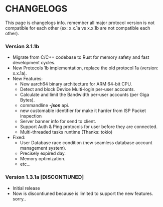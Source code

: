 # CHANGELOGS
This page is changelogs info. remember all major protocol version is not compatible for each other (ex: x.x.1a vs x.x.1b are not compatible each other).

### Version 3.1.1b
* Migrate from C/C++ codebase to Rust for memory safety and fast development cycles.
* New Protocols 1b implementation, replace the old protocol 1a (version: x.x.1a).
* New Features:
    * New aarch64 binary architecture for ARM 64-bit CPU.
    * Detect and block Device Multi-login per-user accounts.
    * Calculate and limit the Bandwidth per-user accounts (per Giga Bytes).
    * commandline ***-json*** api.
    * new customable identifier for make it harder from ISP Packet inspection
    * Server banner info for send to client.
    * Support Auth & Ping protocols for user before they are connected.
    * Multi-threaded tasks runtime (Thanks: tokio)
* Fixed:
    * User Database race condition (new seamless database account management system).
    * Precisely expired day.
    * Memory optimization.
    * etc...


### Version 1.3.1a [DISCONTIUNED]
* Initial release
* Now is discontiuned because is limited to support the new features. sorry..
